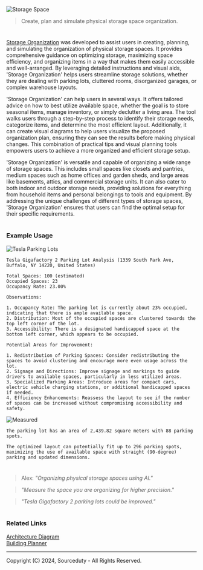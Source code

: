 ![Storage Space](https://github.com/sourceduty/Storage_Organization/assets/123030236/6ac92c74-5acd-47e1-9793-d30ec1b7c465)

> Create, plan and simulate physical storage space organization.

#

[Storage Organization](https://chatgpt.com/g/g-hK7OpxwP9-storage-organization) was developed to assist users in creating, planning, and simulating the organization of physical storage spaces. It provides comprehensive guidance on optimizing storage, maximizing space efficiency, and organizing items in a way that makes them easily accessible and well-arranged. By leveraging detailed instructions and visual aids, 'Storage Organization' helps users streamline storage solutions, whether they are dealing with parking lots, cluttered rooms, disorganized garages, or complex warehouse layouts.

'Storage Organization' can help users in several ways. It offers tailored advice on how to best utilize available space, whether the goal is to store seasonal items, manage inventory, or simply declutter a living area. The tool walks users through a step-by-step process to identify their storage needs, categorize items, and determine the most efficient layout. Additionally, it can create visual diagrams to help users visualize the proposed organization plan, ensuring they can see the results before making physical changes. This combination of practical tips and visual planning tools empowers users to achieve a more organized and efficient storage setup.

'Storage Organization' is versatile and capable of organizing a wide range of storage spaces. This includes small spaces like closets and pantries, medium spaces such as home offices and garden sheds, and large areas like basements, attics, and commercial storage units. It can also cater to both indoor and outdoor storage needs, providing solutions for everything from household items and personal belongings to tools and equipment. By addressing the unique challenges of different types of storage spaces, 'Storage Organization' ensures that users can find the optimal setup for their specific requirements.

#
### Example Usage

![Tesla Parking Lots](https://github.com/sourceduty/Storage_Organization/assets/123030236/19f4c59f-145c-4434-8afd-9b7589920639)

```
Tesla Gigafactory 2 Parking Lot Analysis (1339 South Park Ave, Buffalo, NY 14220, United States)

Total Spaces: 100 (estimated)
Occupied Spaces: 23
Occupancy Rate: 23.00%

Observations:

1. Occupancy Rate: The parking lot is currently about 23% occupied, indicating that there is ample available space.
2. Distribution: Most of the occupied spaces are clustered towards the top left corner of the lot.
3. Accessibility: There is a designated handicapped space at the bottom left corner, which appears to be occupied.

Potential Areas for Improvement:

1. Redistribution of Parking Spaces: Consider redistributing the spaces to avoid clustering and encourage more even usage across the lot.
2. Signage and Directions: Improve signage and markings to guide drivers to available spaces, particularly in less utilized areas.
3. Specialized Parking Areas: Introduce areas for compact cars, electric vehicle charging stations, or additional handicapped spaces if needed.
4. Efficiency Enhancements: Reassess the layout to see if the number of spaces can be increased without compromising accessibility and safety.
```

![Measured](https://github.com/sourceduty/Storage_Organization/assets/123030236/a30ae348-8db5-4513-bbb5-34a2e27ef9a5)

```
The parking lot has an area of 2,439.82 square meters with 88 parking spots.

The optimized layout can potentially fit up to 296 parking spots, maximizing the use of available space with straight (90-degree) parking and updated dimensions.
```

#

> Alex: *"Organizing physical storage spaces using AI."*

> *"Measure the space you are organizing for higher precision."*

> *"Tesla Gigafactory 2 parking lots could be improved."*

#
### Related Links

[Architecture Diagram](https://github.com/sourceduty/Architecture_Diagram)
<br>
[Building Planner](https://github.com/sourceduty/Building_Plan)

***
Copyright (C) 2024, Sourceduty - All Rights Reserved.
